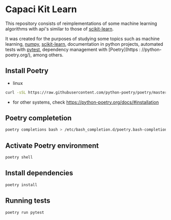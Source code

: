 # Capaci Kit Learn

This repository consists of reimplementations of some machine learning algorithms with api's similar to those of [scikit-learn](https://scikit-learn.org).

It was created for the purposes of studying some topics such as machine learning, [numpy](https://numpy.org/), [scikit-learn](https://scikit-learn.org), documentation in python projects, automated tests with [pytest](https://docs.pytest.org/en/stable/), dependency management with [Poetry](https : //python-poetry.org/), among others.

## Install Poetry

- linux

```sh
curl -sSL https://raw.githubusercontent.com/python-poetry/poetry/master/get-poetry.py | python -
```

- for other systems, check https://python-poetry.org/docs/#installation

## Poetry completetion

```sh
poetry completions bash > /etc/bash_completion.d/poetry.bash-completion
```

## Activate Poetry environment

```sh
poetry shell
```

## Install dependencies

```sh
poetry install
```

## Running tests

```sh
poetry run pytest
```
